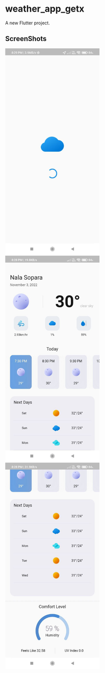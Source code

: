 # weather_app_getx

A new Flutter project.

## ScreenShots
<img src="Screenshots/weatherapp3.jpg" width="300">   <img src="Screenshots/weatherapp1.jpg" width="300">
<img src="Screenshots/weatherapp2.jpg" width="300">

